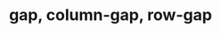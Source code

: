 ---
title: "gap, column-gap, row-gap"
description: "Properties for adding spacing between grid items, flex items and columns"
category: css
keywords: gap
last_test_date: "2022-12-28"
test_url: "/tests/css-gap.html"
test_results_url: "https://app.emailonacid.com/app/acidtest/OAnjtSK1hEGcC3V9Q30mzIU8xKXIqwNq0M4lZywGOhQIn/list"
stats: {
	apple-mail: {
		macos: {
			"13.1": "y"
		},
		ios: {
			"16.2": "y"
		}
	},
	gmail: {
		desktop-webmail: {
			"2022-12": "a #1"
		},
		ios: {
			"2022-12": "a #1"
		},
		android: {
			"2022-12": "a #1"
		},
        mobile-webmail: {
            "2022-12": "n"
        }
	},
    orange: {
        desktop-webmail: {
            "2022-12":"u",
            "2022-12":"u"
        },
        ios: {
            "2022-12":"u"
        },
        android: {
            "2022-12":"u"
        }
    },
	outlook: {
		windows: {
			"2007": "n",
			"2010": "n",
			"2013": "n",
			"2016": "n",
			"2019": "n"
		},
		windows-mail: {
			"2022-12": "n"
		},
		macos: {
			"2022-12": "y"
		},
		outlook-com: {
			"2022-12": "a #1"
		},
		ios: {
			"2022-12": "a #1"
		},
		android: {
			"2022-12": "a #1"
		}
	},
	yahoo: {
		desktop-webmail: {
			"2022-12": "n"
		},
		ios: {
			"2022-12": "n"
		},
		android: {
			"2022-12": "u"
		}
	},
	aol: {
		desktop-webmail: {
			"2022-12": "n"
		},
		ios: {
			"2022-12": "n"
		},
		android: {
			"2022-12": "u"
		}
	},
	samsung-email: {
		android: {
			"5.0.10.2": "u"
		}
	},
    sfr: {
        desktop-webmail: {
            "2022-12":"u"
        },
        ios: {
            "2022-12":"u"
        },
        android: {
            "2022-12":"u"
        }
    },
	thunderbird: {
		macos: {
			"60.5": "u"
		}
	},
    protonmail: {
        desktop-webmail: {
            "2022-12":"y"
        },
        ios: {
            "2022-12":"y"
        },
        android: {
            "2022-12":"u"
        }
    },
    hey: {
        desktop-webmail: {
            "2022-12":"y"
        }
    },
    mail-ru: {
        desktop-webmail: {
            "2022-12":"y"
        }
    },
	fastmail: {
		desktop-webmail: {
			"2022-12": "a #2"
		}
	},
    laposte: {
        desktop-webmail: {
            "2022-12": "u"
        }
    }
}
notes_by_num: {
    "1": "Partial. Supports column-gap for flexbox.",
    "2": "Partial. Supports gap and column-gap for flexbox. Supports gap for multi-column layout (i.e. in conjunction with CSS column-count property)"
}
links: {
	"MDN: gap":"https://developer.mozilla.org/en-US/docs/Web/CSS/gap",
	"Can I use: gap":"https://caniuse.com/?search=gap"
}
---